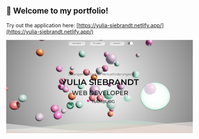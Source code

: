 ## 🚀 Welcome to my portfolio!

Try out the application here: [https://yulia-siebrandt.netlify.app/](https://yulia-siebrandt.netlify.app/)

[![My Portfolio](assets/readme.png)](https://yulia-siebrandt.netlify.app/)
